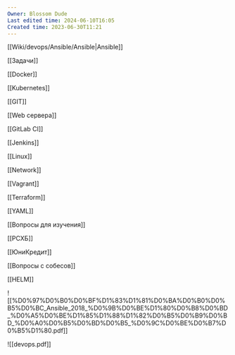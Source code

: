```yaml
---
Owner: Blossom Dude
Last edited time: 2024-06-10T16:05
Created time: 2023-06-30T11:21
---
```

[[Wiki/devops/Ansible/Ansible|Ansible]]

[[Задачи]]

[[Docker]]

[[Kubernetes]]

[[GIT]]

[[Web сервера]]

[[GitLab CI]]

[[Jenkins]]

[[Linux]]

[[Network]]

[[Vagrant]]

[[Terraform]]

[[YAML]]

[[Вопросы для изучения]]

[[РСХБ]]

[[ЮниКредит]]

[[Вопросы с собесов]]

[[HELM]]

![[%D0%97%D0%B0%D0%BF%D1%83%D1%81%D0%BA%D0%B0%D0%B5%D0%BC_Ansible_2018_%D0%9B%D0%BE%D1%80%D0%B8%D0%BD_%D0%A5%D0%BE%D1%85%D1%88%D1%82%D0%B5%D0%B9%D0%BD_%D0%A0%D0%B5%D0%BD%D0%B5_%D0%9C%D0%BE%D0%B7%D0%B5%D1%80.pdf]]

![[devops.pdf]]
